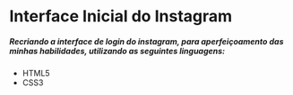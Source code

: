 # Interface Inicial do Instagram

##### Recriando a interface de login do instagram, para aperfeiçoamento das minhas habilidades, utilizando as seguintes linguagens:

* HTML5
* CSS3
